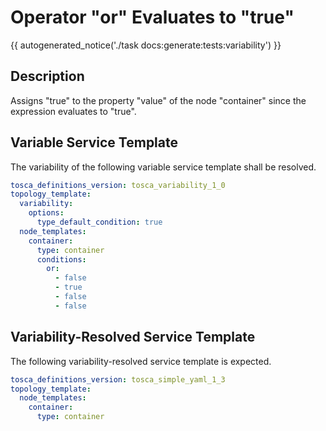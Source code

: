# Operator "or" Evaluates to "true"

{{ autogenerated_notice('./task docs:generate:tests:variability') }}

## Description

Assigns "true" to the property "value" of the node "container" since the expression evaluates to "true".

## Variable Service Template

The variability of the following variable service template shall be resolved.

```yaml linenums="1"
tosca_definitions_version: tosca_variability_1_0
topology_template:
  variability:
    options:
      type_default_condition: true
  node_templates:
    container:
      type: container
      conditions:
        or:
          - false
          - true
          - false
          - false
```




## Variability-Resolved Service Template

The following variability-resolved service template is expected.

```yaml linenums="1"
tosca_definitions_version: tosca_simple_yaml_1_3
topology_template:
  node_templates:
    container:
      type: container
```

